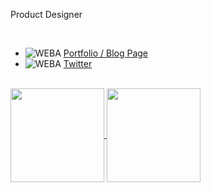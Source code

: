 Product Designer

<br />

- ![WEBA](http://www.google.com/s2/favicons?domain=hira.page) [Portfolio / Blog Page](https://hira.page)
- ![WEBA](http://www.google.com/s2/favicons?domain=twitter.com) [Twitter](https://twitter.com/psephopaiktes)


<br />


<a href="https://github.com/anuraghazra/github-readme-stats">
  <img height="150px" align="center" src="https://github-readme-stats.vercel.app/api/top-langs/?username=psephopaiktes&layout=compact&show_icons=true" />
</a>
<a href="https://github.com/anuraghazra/github-readme-stats">
  <img height="150px" align="center" src="https://github-readme-stats.vercel.app/api?username=psephopaiktes&count_private=true&show_icons=true" />
</a>
